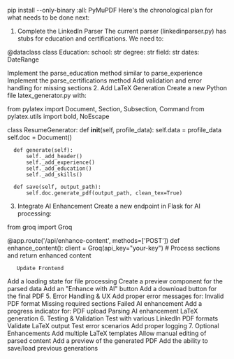 pip install --only-binary :all: PyMuPDF
Here's the chronological plan for what needs to be done next:

1. Complete the LinkedIn Parser
   The current parser (linkedinparser.py) has stubs for education and certifications. We need to:

@dataclass
class Education:
school: str
degree: str
field: str
dates: DateRange

Implement the parse_education method similar to parse_experience
Implement the parse_certifications method
Add validation and error handling for missing sections 2. Add LaTeX Generation
Create a new Python file latex_generator.py with:

from pylatex import Document, Section, Subsection, Command
from pylatex.utils import bold, NoEscape

class ResumeGenerator:
def **init**(self, profile_data):
self.data = profile_data
self.doc = Document()

      def generate(self):
          self._add_header()
          self._add_experience()
          self._add_education()
          self._add_skills()

      def save(self, output_path):
          self.doc.generate_pdf(output_path, clean_tex=True)

3. Integrate AI Enhancement
   Create a new endpoint in Flask for AI processing:

from groq import Groq

@app.route('/api/enhance-content', methods=['POST'])
def enhance_content():
client = Groq(api_key="your-key") # Process sections and return enhanced content

       Update Frontend

Add a loading state for file processing
Create a preview component for the parsed data
Add an "Enhance with AI" button
Add a download button for the final PDF 5. Error Handling & UX
Add proper error messages for:
Invalid PDF format
Missing required sections
Failed AI enhancement
Add a progress indicator for:
PDF upload
Parsing
AI enhancement
LaTeX generation 6. Testing & Validation
Test with various LinkedIn PDF formats
Validate LaTeX output
Test error scenarios
Add proper logging 7. Optional Enhancements
Add multiple LaTeX templates
Allow manual editing of parsed content
Add a preview of the generated PDF
Add the ability to save/load previous generations
